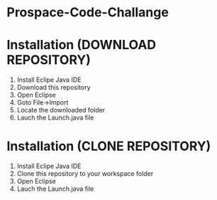 # Prospace-Code-Challange

# Installation (DOWNLOAD REPOSITORY)
1. Install Eclipe Java IDE
2. Download this repository
3. Open Eclipse
4. Goto File->Import
5. Locate the downloaded folder
6. Lauch the Launch.java file

# Installation (CLONE REPOSITORY)
1. Install Eclipe Java IDE
2. Clone this repository to your workspace folder
3. Open Eclipse
6. Lauch the Launch.java file
